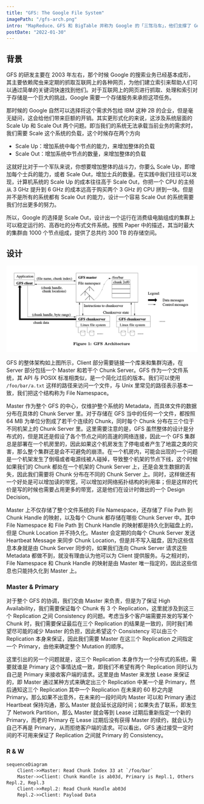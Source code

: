 ```yaml
---
title: "GFS: The Google File System"
imagePath: "/gfs-arch.png"
intro: "MapReduce、GFS 和 BigTable 并称为 Google 的「三驾马车」，他们支撑了 Google 在二十一世纪初的快速发展。其中 GFS 作为第一个大规模部署的分布式文件系统，被 System 领域的顶级会议 SOSP 接收，发表于 2003 年。但是在当时来说，GFS 在理念层面并没有什么很新颖的地方，可以说其中的核心的思想早就被玩烂了；他之所以能被 SOSP 接收，主要在于他是第一个将这些理念实现了出来，并得到了 Google 内部广泛的验证。这些来自工业界的实践可以给学术界以反馈，让人们知道哪些理念是可行的，哪些理念是错误的。"
postDate: "2022-01-30"
---
```


## 背景

GFS 的研发主要在 2003 年左右，那个时候 Google 的搜索业务已经基本成形，其主要依赖爬虫来定期的抓取互联网上的各种网页，为他们建立索引来帮助人们可以通过简单的关键词快速找到他们。对于互联网上的网页进行抓取、处理和索引对于存储是一个巨大的挑战，Google 需要一个存储服务来承担这项任务。

那时候的 Google 自然可以选择将这个需求外包给 IBM 这种 2B 的企业，但是毫无疑问，这会给他们带来巨额的开销。其实更形式化的来说，这涉及系统层面的 Scale Up 和 Scale Out 两个问题。即当我们的系统无法承载当前业务的需求时，我们需要 Scale 这个系统的负载，这个时候存在两个方向

- Scale Up：增加系统中每个节点的能力，来增加整体的负载
- Scale Out：增加系统中节点的数量，来增加整体的负载

这就好比对于一个军队来说，你想要增加整体的战斗力，你要么 Scale Up，即增加每个士兵的能力，或者 Scale Out，增加士兵的数量。在实践中我们往往可以发现，计算机系统的 Scale Up 的成本往往高于 Scale Out，你把一个 CPU 的主频从 3 GHz 提升到 6 GHz 的成本远高于购买两个 3 GHz 的 CPU 拼到一块。但是并不是所有的系统都有 Scale Out 的能力，设计一个容易 Scale Out 的系统需要我们付出更多的努力。

所以，Google 的选择是 Scale Out，设计出一个运行在消费级电脑组成的集群上可以稳定运行的、高吞吐的分布式文件系统。按照 Paper 中的描述，其当时最大的集群由 1000 个节点组成，提供了总共约 300 TB 的存储空间。

## 设计

![](../public/gfs-arch.png)

GFS 的整体架构如上图所示，Client 部分需要链接一个库来和集群沟通，在 Server 部分包括一个 Master 和若干个 Chunk Server。GFS 作为一个文件系统，其 API 与 POSIX 标准相类似，是一个简化过后的版本。我们可以使用 `/foo/bar/a.txt` 这样的路径来访问一个文件，与 Unix 里常见的路径表示基本一致，我们把这个结构称为 File Namespace。

Master 作为整个 GFS 的中心，仅维护整个系统的 Metadata，而具体文件的数据分布在具体的 Chunk Server 里。对于存储在 GFS 当中的任何一个文件，都按照 64 MB 为单位分割成了若干个连续的 Chunk，同时每个 Chunk 分布在三个位于不同机架上的 Chunk Server 里。这里需要注意的是，GFS 虽然整体的设计是分布式的，但是其还是假设了各个节点之间的高速的网络连接，因此一个 GFS 集群总是部署在一个机房里的，因此如果这个机房发生了停电或者产生了地震之类的灾害，那么整个集群还是会不可避免的崩溃。在一个机房内，可能会出现的一个问题是一个机架发生了倒塌或者电源线被人碰掉，导致整个机架的节点下线，这个时候如果我们的 Chunk 都处在一个机架的 Chunk Server 上，还是会发生数据的丢失，因此我们需要将 Chunk 分布在不同的 Chunk Server 上。同时，这样做还有一个好处是可以增加读的带宽，可以增加对网络拓扑结构的利用率；但是这样的代价是写的时候也需要占用更多的带宽，这是他们在设计时做出的一个 Design Decision。

Master 上不仅存储了整个文件系统的 File Namespace，还存储了 File Path 到 Chunk Handle 的映射，以及每个 Chunk 都存储在哪些 Chunk Server 中。其中 File Namespace 和 File Path 到 Chunk Handle 的映射都是持久化到磁盘上的，但是 Chunk Location 并不持久化。Master 会定期的向每个 Chunk Server 发送 Heartbeat Message 来同步 Chunk Location，但是并不写入磁盘，因为这些信息本身就是由 Chunk Server 同步的，如果我们连向 Chunk Server 请求这些 Metadata 都做不到，就没有理由认为他可以为 Client 提供服务。与之相对的，File Namespace 和 Chunk Handle 的映射是由 Master 唯一指定的，因此这些信息也只能持久化到 Master 上。

### Master & Primary

对于整个 GFS 的协调，我们交由 Master 来负责，但是为了保证 High Availability，我们需要保证每个 Chunk 有 3 个 Replication，这里就涉及到这三个 Replication 之间 Consistency 的问题。考虑当多个客户端需要并发的写某个 Chunk 时，我们需要保证最后在三个 Replication 的结果是一致的，同时我们希望尽可能的减少 Master 的负担，因此希望这个 Consistency 可以由三个 Replication 本身来保证，因此我们需要 Master 在这三个 Replication 之间指定一个 Primary，由他来确定整个 Mutation 的顺序。

这里引出的另一个问题就是，这三个 Replication 本身作为一个分布式的系统，需要就谁是 Primary 这个事情达成一致，即我们不希望有两个 Replication 同时认为自己是 Primary 来接收客户端的请求。这里是由 Master 来发放 Lease 来保证的，即 Master 通过某种方式来确定出三个 Replication 中某一个是 Primary，然后通知这三个 Replication 其中一个 Replication 在未来的 60 秒之内是 Primary。那么如果不出意外，在未来的一段时间内 Master 可以和 Primary 通过 Heartbeat 保持沟通，那么 Master 就会延长这段时间；如果失去了联系，即发生了 Network Partition，那么 Master 就会等到 Lease 过期后重新指定一个新的 Primary，而老的 Primary 在 Lease 过期后没有获得 Master 的续约，就会认为自己不再是 Primary，从而拒绝客户端的请求。可以看出，GFS 通过接受一定时间的不可用来保证了 Replication 之间就 Primary 的 Consistency。

### R & W

```mermaid
sequenceDiagram
    Client->>Master: Read Chunk Index 33 at `/foo/bar`
    Master->>Client: Chunk Handle is ab03d, Primary is Repl.1, Others Repl.2, Repl.3
    Client->>Repl.2: Read Chunk Handle ab03d
    Repl.2->>Client: Payload Data
```

